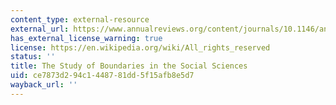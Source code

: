 ```yaml
---
content_type: external-resource
external_url: https://www.annualreviews.org/content/journals/10.1146/annurev.soc.28.110601.141107
has_external_license_warning: true
license: https://en.wikipedia.org/wiki/All_rights_reserved
status: ''
title: The Study of Boundaries in the Social Sciences
uid: ce7873d2-94c1-4487-81dd-5f15afb8e5d7
wayback_url: ''
---
```

